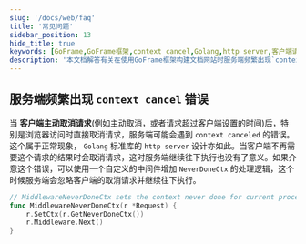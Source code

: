 ```yaml
---
slug: '/docs/web/faq'
title: '常见问题'
sidebar_position: 13
hide_title: true
keywords: [GoFrame,GoFrame框架,context cancel,Golang,http server,客户端请求,中间件,NeverDoneCtx,自定义中间件,错误处理]
description: '本文档解答有关在使用GoFrame框架构建文档网站时服务端频繁出现`context cancel`错误的常见问题。该错误通常是由于客户端主动取消请求引起的，文中介绍了一种通过自定义中间件来处理此问题的方法，使服务端能够忽略客户端的取消请求并继续执行。'
---
```


## 服务端频繁出现 `context cancel` 错误

当 **客户端主动取消请求**(例如主动取消，或者请求超过客户端设置的时间)后，特别是浏览器访问时直接取消请求，服务端可能会遇到 `context canceled` 的错误。这个属于正常现象， `Golang` 标准库的 `http server` 设计亦如此。当客户端不再需要这个请求的结果时会取消请求，这时服务端继续往下执行也没有了意义。如果介意这个错误，可以使用一个自定义的中间件增加 `NeverDoneCtx` 的处理逻辑，这个时候服务端会忽略客户端的取消请求并继续往下执行。

```go
// MiddlewareNeverDoneCtx sets the context never done for current process.
func MiddlewareNeverDoneCtx(r *Request) {
    r.SetCtx(r.GetNeverDoneCtx())
    r.Middleware.Next()
}
```